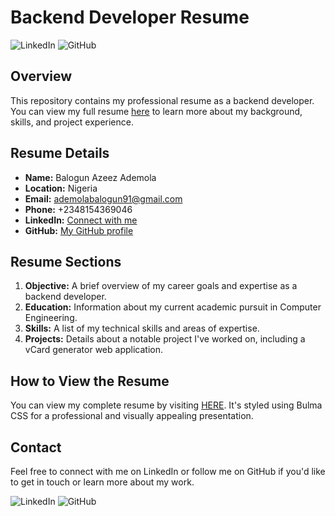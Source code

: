 # Backend Developer Resume

![LinkedIn](https://img.shields.io/badge/LinkedIn-Connect-0077B5?style=flat&logo=linkedin)
![GitHub](https://img.shields.io/badge/GitHub-Follow-181717?style=flat&logo=github)

## Overview

This repository contains my professional resume as a backend developer. You can view my full resume [here](https://ademolab91.github.io/) to learn more about my background, skills, and project experience.

## Resume Details

- **Name:** Balogun Azeez Ademola
- **Location:** Nigeria
- **Email:** ademolabalogun91@gmail.com
- **Phone:** +2348154369046
- **LinkedIn:** [Connect with me](https://linkedin.com/in/ademola-balogun)
- **GitHub:** [My GitHub profile](https://github.com/ademolab91)

## Resume Sections

1. **Objective:** A brief overview of my career goals and expertise as a backend developer.
2. **Education:** Information about my current academic pursuit in Computer Engineering.
3. **Skills:** A list of my technical skills and areas of expertise.
4. **Projects:** Details about a notable project I've worked on, including a vCard generator web application.

## How to View the Resume

You can view my complete resume by visiting [HERE](ademolab91.github.io). It's styled using Bulma CSS for a professional and visually appealing presentation.

## Contact

Feel free to connect with me on LinkedIn or follow me on GitHub if you'd like to get in touch or learn more about my work.

![LinkedIn](https://img.shields.io/badge/LinkedIn-Connect-0077B5?style=flat&logo=linkedin)
![GitHub](https://img.shields.io/badge/GitHub-Follow-181717?style=flat&logo=github)
